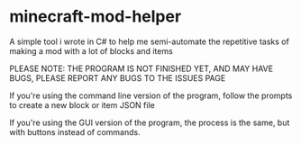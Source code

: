 # minecraft-mod-helper
A simple tool i wrote in C# to help me semi-automate the repetitive tasks of making a mod with a lot of blocks and items

PLEASE NOTE: THE PROGRAM IS NOT FINISHED YET, AND MAY HAVE BUGS, PLEASE REPORT ANY BUGS TO THE ISSUES PAGE

If you're using the command line version of the program, follow the prompts to create a new block or item JSON file

If you're using the GUI version of the program, the process is the same, but with buttons instead of commands.
